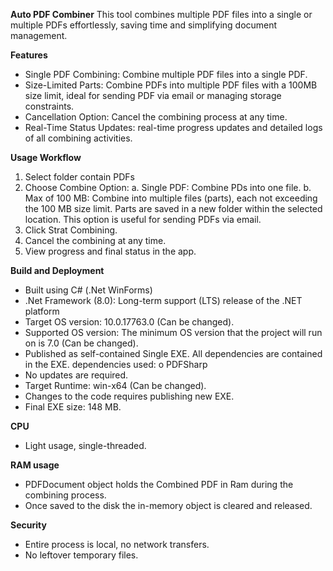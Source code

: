 **Auto PDF Combiner**
This tool combines multiple PDF files into a single or multiple PDFs effortlessly, saving time and simplifying document management.

**Features**
- Single PDF Combining: Combine  multiple PDF files into a single PDF.
- Size-Limited Parts: Combine PDFs into multiple PDF files with a 100MB size limit, ideal for sending PDF via email or managing storage constraints.
- Cancellation Option: Cancel the combining process at any time.
- Real-Time Status Updates: real-time progress updates and detailed logs of all combining activities.

**Usage Workflow**
1.	Select folder contain PDFs
2.	Choose Combine Option:
    a.	Single PDF: Combine PDs into one file.
    b.	Max of 100 MB: Combine into multiple files (parts), each not exceeding the 100 MB size limit. Parts are saved in a new folder within the selected location. This option is useful for sending PDFs via email.
3.	Click Strat Combining.
4.	Cancel the combining at any time.
5.	View progress and final status in the app. 

**Build and Deployment**
-	Built using C# (.Net WinForms)
-	.Net Framework (8.0): Long-term support (LTS) release of the .NET platform
-	Target OS version: 10.0.17763.0 (Can be changed).
-	Supported OS version: The minimum OS version that the project will run on is 7.0 (Can be changed).
-	Published as self-contained Single EXE. All dependencies are contained in the EXE. dependencies used: 
        o PDFSharp 
-	No updates are required. 
-	Target Runtime: win-x64 (Can be changed). 
-	Changes to the code requires publishing new EXE. 
-	Final EXE size: 148 MB.

**CPU**
-	Light usage, single-threaded.

**RAM usage**
-	PDFDocument object holds the Combined PDF in Ram during the combining process.
-	Once saved to the disk the in-memory object is cleared and released.  

**Security**
-	Entire process is local, no network transfers.
-	No leftover temporary files. 
